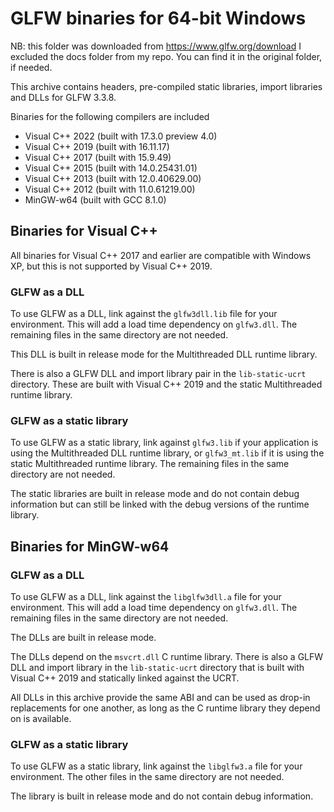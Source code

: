 # GLFW binaries for 64-bit Windows

NB: this folder was downloaded from https://www.glfw.org/download
I excluded the docs folder from my repo. You can find it in the original folder, if needed.

This archive contains headers, pre-compiled static libraries,
import libraries and DLLs for GLFW 3.3.8.

Binaries for the following compilers are included

 - Visual C++ 2022 (built with 17.3.0 preview 4.0)
 - Visual C++ 2019 (built with 16.11.17)
 - Visual C++ 2017 (built with 15.9.49)
 - Visual C++ 2015 (built with 14.0.25431.01)
 - Visual C++ 2013 (built with 12.0.40629.00)
 - Visual C++ 2012 (built with 11.0.61219.00)
 - MinGW-w64 (built with GCC 8.1.0)


## Binaries for Visual C++

All binaries for Visual C++ 2017 and earlier are compatible with Windows XP, but
this is not supported by Visual C++ 2019.

### GLFW as a DLL

To use GLFW as a DLL, link against the `glfw3dll.lib` file for your
environment.  This will add a load time dependency on `glfw3.dll`.  The
remaining files in the same directory are not needed.

This DLL is built in release mode for the Multithreaded DLL runtime library.

There is also a GLFW DLL and import library pair in the `lib-static-ucrt`
directory.  These are built with Visual C++ 2019 and the static Multithreaded
runtime library.

### GLFW as a static library

To use GLFW as a static library, link against `glfw3.lib` if your application
is using the Multithreaded DLL runtime library, or `glfw3_mt.lib` if it is
using the static Multithreaded runtime library.  The remaining files in the same
directory are not needed.

The static libraries are built in release mode and do not contain debug
information but can still be linked with the debug versions of the runtime
library.


## Binaries for MinGW-w64

### GLFW as a DLL

To use GLFW as a DLL, link against the `libglfw3dll.a` file for your
environment.  This will add a load time dependency on `glfw3.dll`.  The
remaining files in the same directory are not needed.

The DLLs are built in release mode.

The DLLs depend on the `msvcrt.dll` C runtime library.  There is also a GLFW
DLL and import library in the `lib-static-ucrt` directory that is built with
Visual C++ 2019 and statically linked against the UCRT.

All DLLs in this archive provide the same ABI and can be used as drop-in
replacements for one another, as long as the C runtime library they depend on is
available.

### GLFW as a static library

To use GLFW as a static library, link against the `libglfw3.a` file for your
environment.  The other files in the same directory are not needed.

The library is built in release mode and do not contain debug information.

